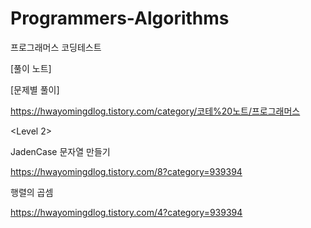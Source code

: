 # Programmers-Algorithms
프로그래머스 코딩테스트


[풀이 노트]



[문제별 풀이]

https://hwayomingdlog.tistory.com/category/코테%20노트/프로그래머스

<Level 2>

JadenCase 문자열 만들기

https://hwayomingdlog.tistory.com/8?category=939394


행렬의 곱셈

https://hwayomingdlog.tistory.com/4?category=939394
